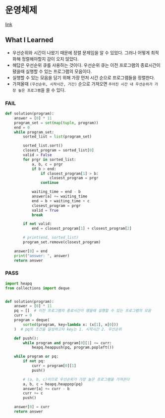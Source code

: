 # 운영체제

[link](https://school.programmers.co.kr/learn/courses/15008/lessons/121686)

## What I Learned

- 우선순위와 시간이 나왔기 때문에 정렬 문제임을 알 수 있었다. 그러나 어떻게 최적화해 정렬해야할지 감이 오지 않았다.
- 해답은 우선순위 큐를 사용하는 것이다. 우선순위 큐는 이전 프로그램의 종료시간이 됐을때 실행할 수 있는 프로그램의 모음이다.
- 실행할 수 있는 모음을 담기 위해 가장 먼저 시간 순으로 프로그램들을 정렬한다.
- 가져올때 `(우선순위, 시작시간, 기간)` 순으로 가져오면 `주어진 시간 내 우선순위가 가장 높은 프로그램`을 쓸 수 있다.

### FAIL

```python
def solution(program):
    answer = [0] * 11
    program_set = set(map(tuple, program))
    end = 0
    while program_set:
        sorted_list = list(program_set)

        sorted_list.sort()
        closest_program = sorted_list[0]
        valid = False
        for prgr in sorted_list:
            a, b, c = prgr
            if b > end:
                if closest_program[1] > b:
                    closest_program = prgr
                continue

            waiting_time = end - b
            answer[a] += waiting_time
            end = b + waiting_time + c
            closest_program = prgr
            valid = True
            break

        if not valid:
            end = closest_program[1] + closest_program[2]

        # print(end, sorted_list)
        program_set.remove(closest_program)

    answer[0] = end
    print("answer: ", answer)
    return answer


```

### PASS

```python
import heapq
from collections import deque


def solution(program):
    answer = [0] * 11
    pq = []  # 이전 프로그램의 종료시간이 됐을때 실행할 수 있는 프로그램의 모음
    curr = 0
    program = deque(
        sorted(program, key=lambda x: (x[1], x[0]))
    )  # pq의 조건을 달성하고자 key는 1. 시작시간 2. 우선순위

    def push():
        while program and program[0][1] <= curr:
            heapq.heappush(pq, program.popleft())

    while program or pq:
        if not pq:
            curr = program[0][1]
            push()

        # (a, b, c)이므로 우선순위가 가장 높은 프로그램을 가져온다
        a, b, c = heapq.heappop(pq)
        answer[a] += curr - b
        curr += c
        push()

    answer[0] = curr
    return answer


```
